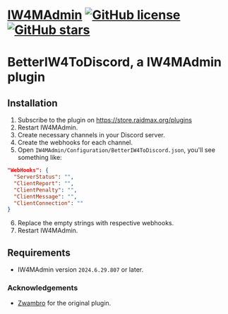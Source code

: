 # [IW4MAdmin](https://github.com/RaidMax/IW4M-Admin) [![GitHub license](https://img.shields.io/github/license/RaidMax/IW4M-Admin)](https://github.com/Zwambro/iw4madmin-plugin-iw4todiscord/blob/master/LICENSE) [![GitHub stars](https://img.shields.io/github/stars/RaidMax/IW4M-Admin)](https://github.com/RaidMax/IW4M-Admin/stargazers)

# BetterIW4ToDiscord, a IW4MAdmin plugin

## Installation
1. Subscribe to the plugin on https://store.raidmax.org/plugins
2. Restart IW4MAdmin.
3. Create necessary channels in your Discord server.
4. Create the webhooks for each channel.
5. Open `IW4MAdmin/Configuration/BetterIW4ToDiscord.json`, you'll see something like:
```json
"WebHooks": {
  "ServerStatus": "",
  "ClientReport": "",
  "ClientPenalty": "",
  "ClientMessage": "",
  "ClientConnection": ""
}
```
6. Replace the empty strings with respective webhooks.
7. Restart IW4MAdmin.

## Requirements
- IW4MAdmin version `2024.6.29.807` or later.

### Acknowledgements
- [Zwambro](https://github.com/Zwambro) for the original plugin.
